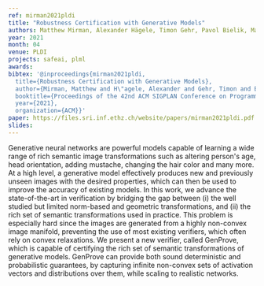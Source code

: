 ```yaml
---
ref: mirman2021pldi
title: "Robustness Certification with Generative Models"
authors: Matthew Mirman, Alexander Hägele, Timon Gehr, Pavol Bielik, Martin Vechev
year: 2021
month: 04
venue: PLDI
projects: safeai, plml
awards:
bibtex: '@inproceedings{mirman2021pldi,
  title={Robustness Certification with Generative Models},
  author={Mirman, Matthew and H\"agele, Alexander and Gehr, Timon and Bielik, Pavol and Vechev, Martin},
  booktitle={Proceedings of the 42nd ACM SIGPLAN Conference on Programming Language Design and Implementation},
  year={2021},
  organization={ACM}}'
paper: https://files.sri.inf.ethz.ch/website/papers/mirman2021pldi.pdf
slides: 
---
```


Generative neural networks are powerful models capable of learning a wide range of rich semantic image transformations such as altering person's age, head orientation, adding mustache, changing the hair color and many more. At a high level, a generative model effectively produces new and previously unseen images with the desired properties, which can then be used to improve the accuracy of existing models. In this work, we advance the state-of-the-art in verification by bridging the gap between (i) the well studied but limited norm-based and geometric transformations, and (ii) the rich set of semantic transformations used in practice. This problem is especially hard since the images are generated from a highly non-convex image manifold, preventing the use of most existing verifiers, which often rely on convex relaxations. We present a new verifier, called GenProve, which is capable of certifying the rich set of semantic transformations of generative models. GenProve can provide both sound deterministic and probabilistic guarantees, by capturing infinite non-convex sets of activation vectors and distributions over them, while scaling to realistic networks.
